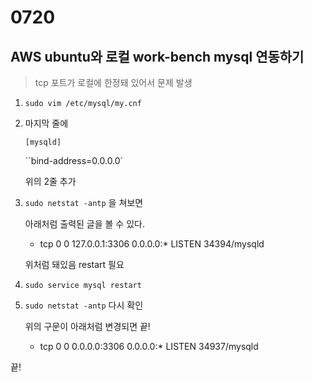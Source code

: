 # 0720

## AWS ubuntu와 로컬 work-bench  mysql 연동하기

> tcp 포트가 로컬에 한정돼 있어서 문제 발생

1. `sudo vim /etc/mysql/my.cnf`

2. 마지막 줄에

   `[mysqld] `

   ``bind-address=0.0.0.0`

   위의 2줄 추가

3. `sudo netstat -antp` 을 쳐보면 

   아래처럼 출력된 글을 볼 수 있다. 

   - tcp        0      0 127.0.0.1:3306          0.0.0.0:*               LISTEN      34394/mysqld

   위처럼 돼있음 restart 필요

4. `sudo service mysql restart`

5. `sudo netstat -antp` 다시 확인

   위의 구문이 아래처럼 변경되면 끝!

   - tcp        0      0 0.0.0.0:3306            0.0.0.0:*               LISTEN      34937/mysqld 

끝!



 